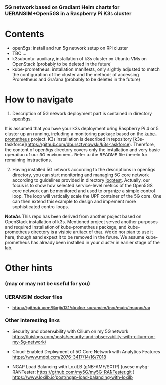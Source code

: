 ### 5G network based on Gradiant Helm charts for UERANSIM+Open5GS in a Raspberry Pi K3s cluster

# Contents

- open5gs: install and run 5g network setup on RPi cluster
- TBC ...
- k3subuntu: auxiliary, installation of k3s cluster on Ubuntu VMs on OpenStack (probably to be deleted in the future)
- kube-prometheus: installation manifests, only slightly adjusted to match the configuration of the cluster and the methods of accessing Prometheus and Grafana (probably to be deleted in the future)

# How to navigate

1. Description of 5G network deployment part is contained in directory [open5gs](./open5gs).

It is assumed that you have your k3s deployment using Raspberry Pi 4 or 5 cluster up an running, including a monitoring package based on the [kube-prometheus](https://github.com/prometheus-operator/kube-prometheus) project. K3s installation is described in repository [k3s-taskforce\](https://github.com/dbursztynowski/k3s-taskforce). Therefore, the content of open5gs directory covers only the installation and very basic operation of our 5G environment. Refer to the README file therein for remaining instructions.

2. Having installed 5G network according to the descriptions in open5gs directory, you can start monitoring and managing 5G core network according to guidelines provided in directory [looptest](./looptest). Actually, our focus is to show how selected service-level metrics of the Open5GS core network can be monitored and used to organize a simple control loop. The loop will vertically scale the UPF container of the 5G core. One can then extend this example to design and implement more sophisticated control loops.

**NoteAs** This repo has been derived from another project based on OpenStack installation of k3s. Mentioned project served another purposes and required installation of kube-prometheus package, and kube-prometheus directory is a visible artifact of that. We do not plan to use it here, though aand expect it to be removed in the future. We assume kube-prometheus has already been installed in your cluster in earlier stage of the lab. 

# Other hints
### (may or may not be useful for you)

### UERANSIM docker files

- https://github.com/Borjis131/docker-ueransim/tree/main/images/ue

### Other interesting links
- Security and observability with Cilium on my 5G network
https://luislogs.com/posts/security-and-observability-with-cilium-on-my-5g-network/

-  Cloud-Enabled Deployment of 5G Core Network with Analytics Features
https://www.mdpi.com/2076-3417/14/16/7018

- NGAP Load Balancing with LoxiLB (gNB-AMF/SCTP)
  (usese my5g-RANTester: https://github.com/my5G/my5G-RANTester.git )
https://www.loxilb.io/post/ngap-load-balancing-with-loxilb
